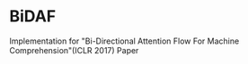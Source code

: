 # BiDAF
Implementation for "Bi-Directional Attention Flow For Machine Comprehension"(ICLR 2017) Paper
